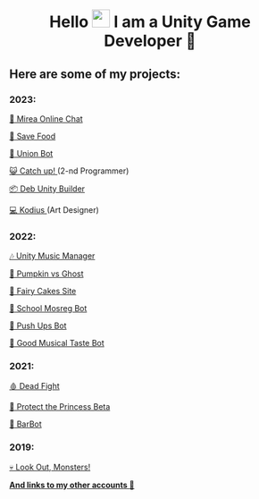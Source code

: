 <h1 align="center">Hello <img src="https://github.com/blackcater/blackcater/raw/main/images/Hi.gif" height="32"/> I am a <b>Unity Game Developer</b> 🎲</h1>

## Here are some of my projects:
### 2023:
[💬 Mirea Online Chat](https://github.com/ValterGames-Coder/mirea-chat)

[🍎 Save Food](https://yandex.ru/games/app/258002?lang=ru)

[🤖 Union Bot](https://t.me/MTestTest_bot)

[😺 Catch up! ](https://akan123.itch.io/catch-up) (2-nd Programmer)

[📦 Deb Unity Builder](https://github.com/ValterGames-Coder/Deb-Unity-Builder)

[💻 Kodius ](https://masterigr.ru/csmaker2/) (Art Designer)

### 2022:
[🎶 Unity Music Manager](https://github.com/ValterGames-Coder/Unity-Music-Manager)

[🎃 Pumpkin vs Ghost](https://valter_games.itch.io/pumpkin-vs-ghost)

[🎂 Fairy Cakes Site](https://fairycakeskira.github.io)

[🤖 School Mosreg Bot](https://t.me/school_msoreg_bot)

[🤖 Push Ups Bot](https://t.me/PushUps_V_and_K_bot)

[🤖 Good Musical Taste Bot](https://t.me/GoodMusicalTaste_bot)

### 2021:
[🩸 Dead Fight](https://valter_games.itch.io/dead-fight)

[👑 Protect the Princess Beta](https://valter-games.itch.io/protect-the-princess)

[🤖 BarBot](https://github.com/ValterGames-Coder/Barbot)

### 2019:
[💀 Look Out, Monsters!](https://valter-games.itch.io/look-out-monsters)


[**And links to my other accounts 🌈**](https://linktr.ee/ValterGames)


